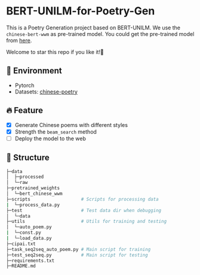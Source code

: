 # BERT-UNILM-for-Poetry-Gen

This is a Poetry Generation project based on BERT-UNILM. We use the `chinese-bert-wwm` as pre-trained model. You could get the pre-trained model from [here](https://huggingface.co/hfl/chinese-bert-wwm/tree/main).

Welcome to star this repo if you like it!:dizzy:

## :rocket: Environment

- Pytorch
- Datasets: [chinese-poetry](https://github.com/Werneror/Poetry)

## :fire: Feature

- [x] Generate Chinese poems with different styles
- [x] Strength the `beam_search` method
- [ ] Deploy the model to the web

## :hammer: Structure
```bash
├─data
│  ├─processed
│  └─raw
├─pretrained_weights
│  └─bert_chinese_wwm
├─scripts                   # Scripts for processing data
|  └─process_data.py
├─test                      # Test data dir when debugging
│  └─data
├─utils                     # Utils for training and testing
│  └─auto_poem.py
|  └─const.py
|  └─load_data.py
├─cipai.txt
├─task_seq2seq_auto_poem.py # Main script for training
├─test_seq2seq.py           # Main script for testing
├─requirements.txt
├─README.md
```